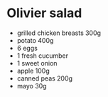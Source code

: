 # Olivier salad

* grilled chicken breasts 300g
* potato 400g
* 6 eggs
* 1 fresh cucumber
* 1 sweet onion
* apple 100g
* canned peas 200g
* mayo 30g
